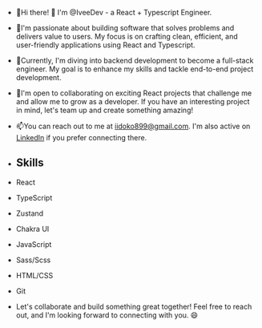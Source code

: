 - 👋Hi there! 👋 I'm @IveeDev - a React + Typescript Engineer.
- 👀I'm passionate about building software that solves problems and delivers value to users. My focus is on crafting clean, efficient, and user-friendly applications using React and Typescript.
- 🌱Currently, I'm diving into backend development to become a full-stack engineer. My goal is to enhance my skills and tackle end-to-end project development.
- 💞️I'm open to collaborating on exciting React projects that challenge me and allow me to grow as a developer. If you have an interesting project in mind, let's team up and create something amazing!
- 📫You can reach out to me at iidoko899@gmail.com. I'm also active on [LinkedIn](https://www.linkedin.com/in/iviidev/) if you prefer connecting there.
- ## Skills
- React
- TypeScript
- Zustand
- Chakra UI
- JavaScript
- Sass/Scss
- HTML/CSS
- Git

- Let's collaborate and build something great together! Feel free to reach out, and I'm looking forward to connecting with you. 😄

<!---
IveeDev/IveeDev is a ✨ special ✨ repository because its `README.md` (this file) appears on your GitHub profile.
You can click the Preview link to take a look at your changes.
--->
